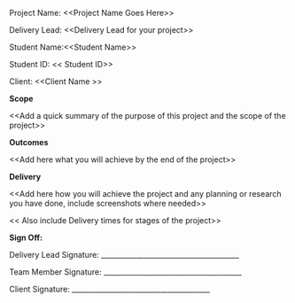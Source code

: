 Project Name: \<\<Project Name Goes Here\>\>

Delivery Lead: \<\<Delivery Lead for your project\>\>

Student Name:\<\<Student Name\>\>

Student ID: \<\< Student ID\>\>

Client: \<\<Client Name \>\>

**Scope**

\<\<Add a quick summary of the purpose of this project and the scope of the project\>\>

**Outcomes**

\<\<Add here what you will achieve by the end of the project\>\>

**Delivery**

\<\<Add here how you will achieve the project and any planning or research you have done, include screenshots where needed\>\>

\<\< Also include Delivery times for stages of the project\>\>

**Sign Off:**

Delivery Lead Signature: \_\_\_\_\_\_\_\_\_\_\_\_\_\_\_\_\_\_\_\_\_\_\_\_\_\_\_\_\_\_\_\_\_\_\_\_\_\_\_

Team Member Signature: \_\_\_\_\_\_\_\_\_\_\_\_\_\_\_\_\_\_\_\_\_\_\_\_\_\_\_\_\_\_\_\_\_\_\_\_\_\_\_

Client Signature: \_\_\_\_\_\_\_\_\_\_\_\_\_\_\_\_\_\_\_\_\_\_\_\_\_\_\_\_\_\_\_\_\_\_\_\_\_\_\_
